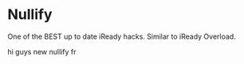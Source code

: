# Nullify
One of the BEST up to date iReady hacks. Similar to iReady Overload.

hi guys new nullify fr

